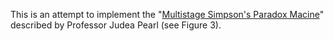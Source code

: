 This is an attempt to implement the "[Multistage Simpson's Paradox Macine](http://ftp.cs.ucla.edu/pub/stat_ser/r414-reprint.pdf)" described by Professor Judea Pearl (see Figure 3).
